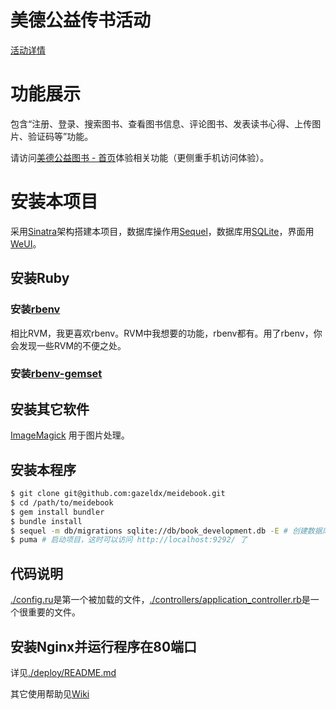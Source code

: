 # 美德公益传书活动
  [活动详情](http://meidebook.com/about)

# 功能展示
  包含“注册、登录、搜索图书、查看图书信息、评论图书、发表读书心得、上传图片、验证码等”功能。

  请访问[美德公益图书 - 首页](http://meidebook.com)体验相关功能（更侧重手机访问体验）。

# 安装本项目
  采用[Sinatra](www.sinatrarb.com)架构搭建本项目，数据库操作用[Sequel](http://sequel.jeremyevans.net/)，数据库用[SQLite](http://sqlite.com/)，界面用[WeUI](http://weui.github.io/weui/)。

## 安装Ruby
### 安装[rbenv](https://github.com/rbenv/rbenv) 
  相比RVM，我更喜欢rbenv。RVM中我想要的功能，rbenv都有。用了rbenv，你会发现一些RVM的不便之处。

### 安装[rbenv-gemset](https://github.com/jf/rbenv-gemset)

## 安装其它软件
  [ImageMagick](http://www.imagemagick.org/) 用于图片处理。

## 安装本程序
```bash
$ git clone git@github.com:gazeldx/meidebook.git
$ cd /path/to/meidebook
$ gem install bundler
$ bundle install
$ sequel -m db/migrations sqlite://db/book_development.db -E # 创建数据库
$ puma # 启动项目，这时可以访问 http://localhost:9292/ 了
```

## 代码说明
[./config.ru](./config.ru)是第一个被加载的文件，[./controllers/application_controller.rb](./controllers/application_controller.rb)是一个很重要的文件。

## 安装Nginx并运行程序在80端口
  详见[./deploy/README.md](./deploy/README.md)

  其它使用帮助见[Wiki](https://github.com/gazeldx/meidebook/wiki)
